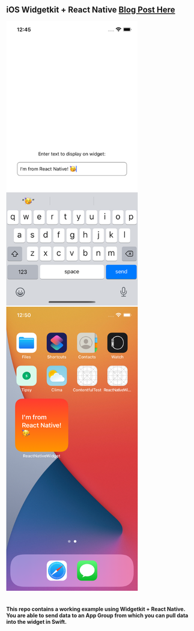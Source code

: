 ## iOS Widgetkit + React Native [Blog Post Here](https://teamairship.com/home-screen-widgets-ios-widgetkit-react-native/)

<img src="./assets/input.png" alt="React Native screenshot with Widgetkit" width="350" />
<img src="./assets/hi.png" alt="React Native screenshot with Widgetkit" width="350" />

<br />
<br />

#### This repo contains a working example using Widgetkit + React Native. You are able to send data to an App Group from which you can pull data into the widget in Swift.